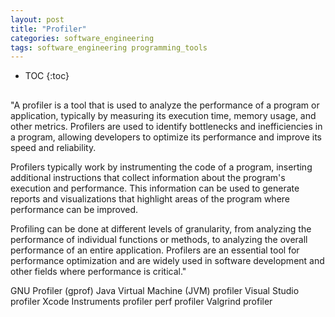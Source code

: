 ```yaml
---
layout: post
title: "Profiler"
categories: software_engineering
tags: software_engineering programming_tools
---
```


* TOC
{:toc}

##

"A profiler is a tool that is used to analyze the performance of a program or application, typically by measuring its execution time, memory usage, and other metrics. Profilers are used to identify bottlenecks and inefficiencies in a program, allowing developers to optimize its performance and improve its speed and reliability.

Profilers typically work by instrumenting the code of a program, inserting additional instructions that collect information about the program's execution and performance. This information can be used to generate reports and visualizations that highlight areas of the program where performance can be improved.

Profiling can be done at different levels of granularity, from analyzing the performance of individual functions or methods, to analyzing the overall performance of an entire application. Profilers are an essential tool for performance optimization and are widely used in software development and other fields where performance is critical."

GNU Profiler (gprof)
Java Virtual Machine (JVM) profiler
Visual Studio profiler
Xcode Instruments profiler
perf profiler
Valgrind profiler


